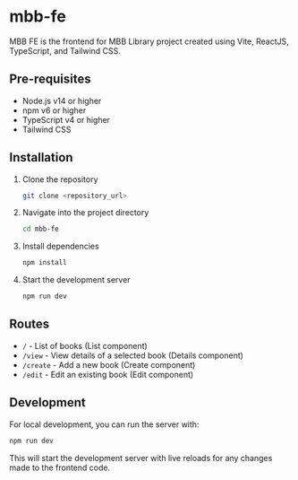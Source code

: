 # mbb-fe

MBB FE is the frontend for MBB Library project created using Vite, ReactJS, TypeScript, and Tailwind CSS.

## Pre-requisites

- Node.js v14 or higher
- npm v6 or higher
- TypeScript v4 or higher
- Tailwind CSS

## Installation

1. Clone the repository
   ```bash
   git clone <repository_url>
   ```

2. Navigate into the project directory
   ```bash
   cd mbb-fe
   ```

3. Install dependencies
   ```bash
   npm install
   ```

4. Start the development server
   ```bash
   npm run dev
   ```

## Routes

- `/` - List of books (List component)
- `/view` - View details of a selected book (Details component)
- `/create` - Add a new book (Create component)
- `/edit` - Edit an existing book (Edit component)

## Development

For local development, you can run the server with:
```bash
npm run dev
```
This will start the development server with live reloads for any changes made to the frontend code.
